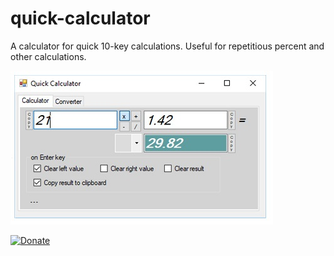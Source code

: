 # quick-calculator
A calculator for quick 10-key calculations. Useful for repetitious percent and other calculations.

![Quick Calculator](quick-calc.jpg)

[![Donate](https://img.shields.io/badge/Donate-PayPal-green.svg)](ZPZLSD6PMECSE)
